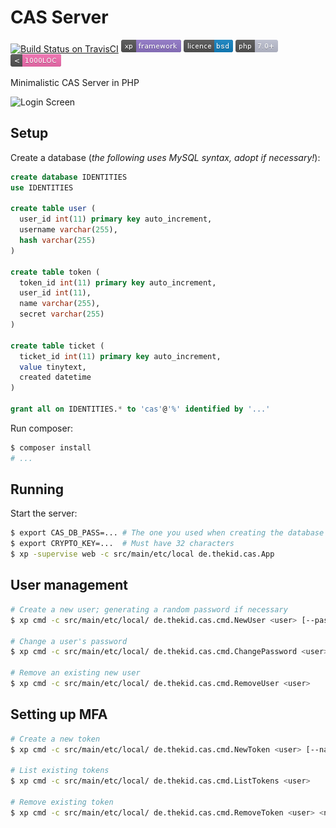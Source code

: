CAS Server
==========

[![Build Status on TravisCI](https://secure.travis-ci.org/thekid/cas.svg)](http://travis-ci.org/thekid/cas)
[![Uses XP Framework](https://raw.githubusercontent.com/xp-framework/web/master/static/xp-framework-badge.png)](https://github.com/xp-framework/core)
[![BSD Licence](https://raw.githubusercontent.com/xp-framework/web/master/static/licence-bsd.png)](https://github.com/xp-framework/core/blob/master/LICENCE.md)
[![Requires PHP 7.0+](https://raw.githubusercontent.com/xp-framework/web/master/static/php-7_0plus.png)](http://php.net/)
![Less than 1000 lines](https://raw.githubusercontent.com/xp-framework/web/master/static/less-than-1000LOC.png)

Minimalistic CAS Server in PHP

![Login Screen](https://user-images.githubusercontent.com/696742/63304345-f298ac00-c2e2-11e9-8dcf-94b8566e1785.png)

Setup
-----
Create a database (*the following uses MySQL syntax, adopt if necessary!*):

```sql
create database IDENTITIES
use IDENTITIES

create table user (
  user_id int(11) primary key auto_increment,
  username varchar(255),
  hash varchar(255)
)

create table token (
  token_id int(11) primary key auto_increment,
  user_id int(11),
  name varchar(255),
  secret varchar(255)
)

create table ticket (
  ticket_id int(11) primary key auto_increment,
  value tinytext,
  created datetime
)

grant all on IDENTITIES.* to 'cas'@'%' identified by '...'
```

Run composer:

```sh
$ composer install
# ...
```

Running
-------
Start the server:

```sh
$ export CAS_DB_PASS=... # The one you used when creating the database user above
$ export CRYPTO_KEY=...  # Must have 32 characters
$ xp -supervise web -c src/main/etc/local de.thekid.cas.App
```

User management
---------------

```sh
# Create a new user; generating a random password if necessary
$ xp cmd -c src/main/etc/local/ de.thekid.cas.cmd.NewUser <user> [--password=<password>]

# Change a user's password
$ xp cmd -c src/main/etc/local/ de.thekid.cas.cmd.ChangePassword <user> [--password=<password>]

# Remove an existing new user
$ xp cmd -c src/main/etc/local/ de.thekid.cas.cmd.RemoveUser <user>
```

Setting up MFA
--------------

```sh
# Create a new token
$ xp cmd -c src/main/etc/local/ de.thekid.cas.cmd.NewToken <user> [--name=<name>]

# List existing tokens
$ xp cmd -c src/main/etc/local/ de.thekid.cas.cmd.ListTokens <user>

# Remove existing token
$ xp cmd -c src/main/etc/local/ de.thekid.cas.cmd.RemoveToken <user> <name>
```

